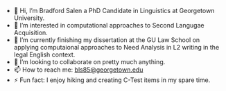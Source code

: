 - 👋 Hi, I’m Bradford Salen a PhD Candidate in Linguistics at Georgetown University.
- 👀 I’m interested in computational approaches to Second Langugae Acquisition.
- 🌱 I’m currently finishing my dissertation at the GU Law School on applying computaional approaches to Need Analysis in L2 writing in the legal English context.
- 💞️ I’m looking to collaborate on pretty much anything.
- 📫 How to reach me: bls85@georgetown.edu
- ⚡ Fun fact: I enjoy hiking and creating C-Test items in my spare time.

<!---
bradfordsalen/bradfordsalen is a ✨ special ✨ repository because its `README.md` (this file) appears on your GitHub profile.
You can click the Preview link to take a look at your changes.
--->
